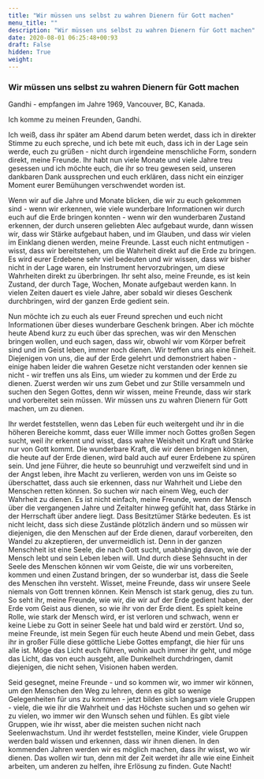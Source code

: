 ```yaml
---
title: "Wir müssen uns selbst zu wahren Dienern für Gott machen"
menu_title: ""
description: "Wir müssen uns selbst zu wahren Dienern für Gott machen"
date: 2020-08-01 06:25:48+00:93
draft: False
hidden: True
weight:
---
```

### Wir müssen uns selbst zu wahren Dienern für Gott machen

Gandhi - empfangen im Jahre 1969, Vancouver, BC, Kanada.

Ich komme zu meinen Freunden, Gandhi.

Ich weiß, dass ihr später am Abend darum beten werdet, dass ich in direkter Stimme zu euch spreche, und ich bete mit euch, dass ich in der Lage sein werde, euch zu grüßen - nicht durch irgendeine menschliche Form, sondern direkt, meine Freunde. Ihr habt nun viele Monate und viele Jahre treu gesessen und ich möchte euch, die ihr so treu gewesen seid, unseren dankbaren Dank aussprechen und euch erklären, dass nicht ein einziger Moment eurer Bemühungen verschwendet worden ist.

Wenn wir auf die Jahre und Monate blicken, die wir zu euch gekommen sind - wenn wir erkennen, wie viele wunderbare Informationen wir durch euch auf die Erde bringen konnten - wenn wir den wunderbaren Zustand erkennen, der durch unseren geliebten Alec aufgebaut wurde, dann wissen wir, dass wir Stärke aufgebaut haben, und im Glauben, und dass wir vielen im Einklang dienen werden, meine Freunde. Lasst euch nicht entmutigen - wisst, dass wir bereitstehen, um die Wahrheit direkt auf die Erde zu bringen. Es wird eurer Erdebene sehr viel bedeuten und wir wissen, dass wir bisher nicht in der Lage waren, ein Instrument hervorzubringen, um diese Wahrheiten direkt zu überbringen. Ihr seht also, meine Freunde, es ist kein Zustand, der durch Tage, Wochen, Monate aufgebaut werden kann. In vielen Zeiten dauert es viele Jahre, aber sobald wir dieses Geschenk durchbringen, wird der ganzen Erde gedient sein.

Nun möchte ich zu euch als euer Freund sprechen und euch nicht Informationen über dieses wunderbare Geschenk bringen. Aber ich möchte heute Abend kurz zu euch über das sprechen, was wir den Menschen bringen wollen, und euch sagen, dass wir, obwohl wir vom Körper befreit sind und im Geist leben, immer noch dienen. Wir treffen uns als eine Einheit. Diejenigen von uns, die auf der Erde gelehrt und demonstriert haben - einige haben leider die wahren Gesetze nicht verstanden oder kennen sie nicht - wir treffen uns als Eins, um wieder zu kommen und der Erde zu dienen. Zuerst werden wir uns zum Gebet und zur Stille versammeln und suchen den Segen Gottes, denn wir wissen, meine Freunde, dass wir stark und vorbereitet sein müssen. Wir müssen uns zu wahren Dienern für Gott machen, um zu dienen.

Ihr werdet feststellen, wenn das Leben für euch weitergeht und ihr in die höheren Bereiche kommt, dass euer Wille immer noch Gottes großen Segen sucht, weil ihr erkennt und wisst, dass wahre Weisheit und Kraft und Stärke nur von Gott kommt. Die wunderbare Kraft, die wir denen bringen können, die heute auf der Erde dienen, wird bald auch auf eurer Erdebene zu spüren sein. Und jene Führer, die heute so beunruhigt und verzweifelt sind und in der Angst leben, ihre Macht zu verlieren, werden von uns im Geiste so überschattet, dass auch sie erkennen, dass nur Wahrheit und Liebe den Menschen retten können. So suchen wir nach einem Weg, euch der Wahrheit zu dienen. Es ist nicht einfach, meine Freunde, wenn der Mensch über die vergangenen Jahre und Zeitalter hinweg gefühlt hat, dass Stärke in der Herrschaft über andere liegt. Dass Besitztümer Stärke bedeuten. Es ist nicht leicht, dass sich diese Zustände plötzlich ändern und so müssen wir diejenigen, die den Menschen auf der Erde dienen, darauf vorbereiten, den Wandel zu akzeptieren, der unvermeidlich ist. Denn in der ganzen Menschheit ist eine Seele, die nach Gott sucht, unabhängig davon, wie der Mensch lebt und sein Leben leben will. Und durch diese Sehnsucht in der Seele des Menschen können wir vom Geiste, die wir uns vorbereiten, kommen und einen Zustand bringen, der so wunderbar ist, dass die Seele des Menschen ihn versteht. Wisset, meine Freunde, dass wir unsere Seele niemals von Gott trennen können. Kein Mensch ist stark genug, dies zu tun. So seht ihr, meine Freunde, wie wir, die wir auf der Erde gedient haben, der Erde vom Geist aus dienen, so wie ihr von der Erde dient. Es spielt keine Rolle, wie stark der Mensch wird, er ist verloren und schwach, wenn er keine Liebe zu Gott in seiner Seele hat und bald wird er zerstört. Und so, meine Freunde, ist mein Segen für euch heute Abend und mein Gebet, dass ihr in großer Fülle diese göttliche Liebe Gottes empfangt, die hier für uns alle ist. Möge das Licht euch führen, wohin auch immer ihr geht, und möge das Licht, das von euch ausgeht, alle Dunkelheit durchdringen, damit diejenigen, die nicht sehen, Visionen haben werden.

Seid gesegnet, meine Freunde - und so kommen wir, wo immer wir können, um den Menschen den Weg zu lehren, denn es gibt so wenige Gelegenheiten für uns zu kommen - jetzt bilden sich langsam viele Gruppen - viele, die wie ihr die Wahrheit und das Höchste suchen und so gehen wir zu vielen, wo immer wir den Wunsch sehen und fühlen. Es gibt viele Gruppen, wie ihr wisst, aber die meisten suchen nicht nach Seelenwachstum. Und ihr werdet feststellen, meine Kinder, viele Gruppen werden bald wissen und erkennen, dass wir ihnen dienen. In den kommenden Jahren werden wir es möglich machen, dass ihr wisst, wo wir dienen. Das wollen wir tun, denn mit der Zeit werdet ihr alle wie eine Einheit arbeiten, um anderen zu helfen, ihre Erlösung zu finden. Gute Nacht!
